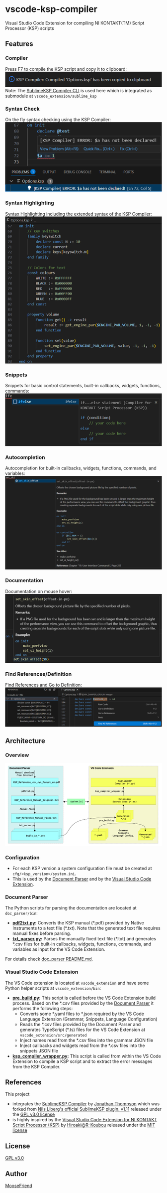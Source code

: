 # vscode-ksp-compiler
Visual Studio Code Extension for compiling NI KONTAKT(TM) Script Processor (KSP) scripts

## Features
### Compiler
Press F7 to compile the KSP script and copy it to clipboard:  
![Compile](images/compile.png)  
Note: The [SublimeKSP Compiler CLI](https://github.com/nojanath/SublimeKSP) is used here which is integrated as submodule at `vscode_extension/sublime_ksp`

### Syntax Check
On the fly syntax checking using the KSP Compiler:  
![Error Reporting](images/error_reporting.png)  
   
### Syntax Highlighting
Syntax Highlighting including the extended syntax of the KSP Compiler:  
![Syntax Highlighting](images/syntax_highlighting.png)

### Snippets
Snippets for basic control statements, built-in callbacks, widgets, functions, commands:  
![Snippets](images/snippets.png)

### Autocompletion
Autocompletion for built-in callbacks, widgets, functions, commands, and variables:  
![Autocompletion](images/autocompletion.png)

### Documentation
Documentation on mouse hover:  
![Hover Documentation](images/hover_documentation.png)

### Find References/Definition
Find References and Go to Definition:  
![References](images/references.png)

## Architecture
### Overview
![Overview](images/overview.svg)

### Configuration
* For each KSP version a system configuration file must be created at `cfg/<ksp_version>/system.ini`.
* This is used by the [Document Parser](#document-parser) and by the [Visual Studio Code Extension](#visual-studio-code-extension).

### Document Parser
The Python scripts for parsing the documentation are located at `doc_parser/bin`:
* **[pdf2txt.py](doc_parser/bin/pdf2txt.py):** Converts the KSP manual (\*.pdf) provided by Native Instruments to a
  text file (\*.txt). Note that the generated text file requires manual fixes before parsing.
* **[txt_parser.py](doc_parser/bin/txt_parser.py):** Parses the manually fixed text file (\*.txt) and generates \*.csv
  files for built-in callbacks, widgets, functions, commands, and variables as input for the VS Code Extension.

For details check [doc_parser README.md](doc_parser/REAMDE.md).

### Visual Studio Code Extension
The VS Code extension is located at `vscode_extension` and have some Python helper scripts at `vscode_extension/bin`:
* **[pre_build.py](vscode_extension/bin/pre_build.py):** This script is called before the VS Code Extension build
  process. Based on the \*.csv files provided by the [Document Parser](#document-parser) it performs the following steps:
  * Converts some \*.yaml files to \*.json required by the VS Code Language Extension (Grammar, Snippets, Language
    Configuration)
  * Reads the \*.csv files provided by the Document Parser and generates TypeScript (\*.ts) files for the VS Code
    Extension at `vscode_extension/src/generated`
  * Inject names read from the \*.csv files into the grammar JSON file
  * Inject callbacks and widgets read from the \*.csv files into the snippets JSON file
* **[ksp_compiler_wrapper.py](vscode_extension/bin/ksp_compiler_wrapper.py):** This script is called from within the VS
  Code Extension to compile a KSP script and to extract the error messages from the KSP Compiler.

## References
This project
* integrates the [SublimeKSP Compiler](https://github.com/nojanath/SublimeKSP) by [Jonathan Thompson](https://github.com/nojanath)
  which was forked from [Nils Liberg's official SublimeKSP plugin, v1.11](http://nilsliberg.se/ksp/) released under the [GPL v3.0 license](https://github.com/nojanath/SublimeKSP/blob/master/LICENSE)
* is highly inspired by the [Visual Studio Code Extension for NI KONTAKT Script Processor (KSP)](https://github.com/r-koubou/vscode-ksp) by
  [Hiroaki@R-Koubou](https://github.com/r-koubou) released under the [MIT license](https://github.com/r-koubou/vscode-ksp/blob/main/LICENSE)

## License
[GPL v3.0](LICENSE)

## Author
[MooseFriend](https://github.com/moosefriend)